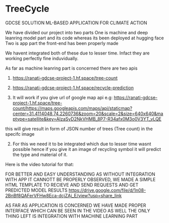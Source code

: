 # TreeCycle
GDCSE SOLUTION ML-BASED APPLICATION FOR CLIMATE ACTION

We have divided our project into two parts 
One is machine and deep leanring model part and its code whereas its been deployed at hugging face
Two is app part the front-end has been properly made

We havent integrated both of these due to lesser time. Infact they are working perfectly fine induvidually.


As far as machine leanring part is concerned there are two apis

1) https://ranati-gdcse-project-1.hf.space/tree-count
2) https://ranati-gdcse-project-1.hf.space/recycle-prediction


1) It will work if you give url of google map api e.g: https://ranati-gdcse-project-1.hf.space/tree-count/https://maps.googleapis.com/maps/api/staticmap?center=31.4114048,74.2260736&zoom=20&scale=2&size=640x640&maptype=satellite&key=AIzaSyD2NkVHMB_8P7-R34afx0M3o0V3YT_vLQE

this will give result in form of JSON number of trees (Tree count) in the specifc image

2) For this we need it to be integrated which due to lesser time wasnt possible hence if you give it an image of recycling symbol it will predict the type and material of it.

Here is the video tutorial for that:

FOR BETTER AND EASY UNDERSTANDING AS WITHOUT INTEGRATION WITH APP IT CANNOTT BE PROPERLY OBSERVED, WE MADE A SIMPLE HTML TEMPLATE TO RECIEVE AND SEND REQUESTS AND GET PREDICTED MODEL RESULTS
https://drive.google.com/file/d/1n08-2BnBf8QAFerVFHw8Eca-dcjZAj_E/view?usp=share_link

AS FAR AS APPLICATION IS CONCERNED WE HAVE MADE PROPER INTERFACE WHICH CAN BE SEEN IN THE VIDEO AS WELL THE ONLY THING LEFT IS INTEGRATION WITH MACHINE LEARNING PART
